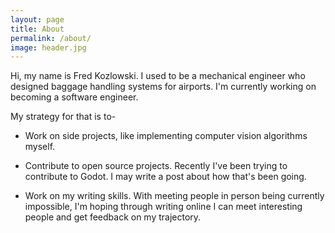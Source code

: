 ```yaml
---
layout: page
title: About
permalink: /about/
image: header.jpg
---
```


Hi, my name is Fred Kozlowski. I used to be a mechanical engineer who designed baggage handling systems for airports. I'm currently working on becoming a software engineer. 

My strategy for that is to-

* Work on side projects, like implementing computer vision algorithms myself.

* Contribute to open source projects. Recently I've been trying to contribute to Godot. I may write a post about how that's been going.

* Work on my writing skills. With meeting people in person being currently impossible, I'm hoping through writing online I can meet interesting people and get feedback on my trajectory.

